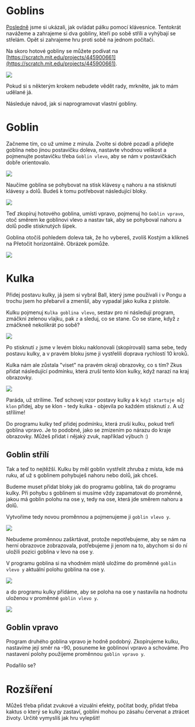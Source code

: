 # Goblins

[Posledně](../02-pong/pong.md) jsme si ukázali, jak ovládat pálku pomocí klávesnice. Tentokrát navážeme a zahrajeme si dva gobliny, kteří po sobě stříli a vyhýbají se střelám. Opět si zahrajeme hru proti sobě na jednom počítači.

Na skoro hotové gobliny se můžete podívat na [https://scratch.mit.edu/projects/445900661](https://scratch.mit.edu/projects/445900661).

<a href="https://scratch.mit.edu/projects/445900661/"><img src="./goblins.png" /></a>

Pokud si s některým krokem nebudete vědět rady, mrkněte, jak to mám udělané já.

Následuje návod, jak si naprogramovat vlastní gobliny.

# Goblin

Začneme tím, co už umíme z minula. Zvolte si dobré pozadí a přidejte goblina nebo jinou postavičku doleva, nastavte vhodnou velikost a pojmenujte postavičku třeba `Goblin vlevo`, aby se nám v postavičkách dobře orientovalo.

![](./goblin.png)

Naučíme goblina se pohybovat na stisk klávesy `q` nahoru a na stisknutí klávesy `a` dolů. Budeš k tomu potřebovat následující bloky.

![](../02-Pong/2.png)

Teď zkopíruj hotového goblina, umísti vpravo, pojmenuj ho `Goblin vpravo`, otoč směrem ke goblinovi vlevo a nastav tak, aby se pohyboval nahoru a dolů podle stisknutých šipek.

Goblina otočíš pohledem doleva tak, že ho vybereš, zvolíš Kostým a klikneš na Přetočit horizontálně. Obrázek pomůže.

![](./turn_goblin.png)

# Kulka

Přidej postavu kulky, já jsem si vybral Ball, který jsme používali i v Pongu a trochu jsem ho přebarvil a zmenšil, aby vypadal jako kulka z pistole.

Kulku pojmenuj `Kulka goblina vlevo`, sestav pro ni následují program, zmáčkni zelenou vlajku, pak `z` a sleduj, co se stane. Co se stane, když `z` zmáčkneě nekolikrát po sobě?

![](./bullet.png)

Po stisknutí `z` jsme v levém bloku naklonovali (skopírovali) sama sebe, tedy postavu kulky, a v pravém bloku jsme ji vystřelili doprava rychlostí 10 kroků.

Kulka nám ale zůstala "viset" na pravém okraji obrazovky, co s tím? Zkus přidat následující podmínku, která zruší tento klon kulky, když narazí na kraj obrazovky.

![](./border.png)

Paráda, už strílíme. Teď schovej vzor postavy kulky a k `když startuje můj klon` přidej, aby se klon - tedy kulka - objevila po každém stisknutí `z`. A už střílíme!

Do programu kulky teď přidej podmínku, která zruší kulku, pokud trefí goblina vpravo. Je to podobné, jako se zmizením po nárazu do kraje obrazovky. Můžeš přidat i nějaký zvuk, například výbuch :)

## Goblin střílí

Tak a teď to nejtěžší. Kulku by měl goblin vystřelit zhruba z místa, kde má ruku, ať už s goblinem pohybuješ nahoru nebo dolů, jak chceš.

Budeme muset přidat bloky jak do programu goblina, tak do programu kulky. Při pohybu s goblinem si musíme vždy zapamatovat do proměnné, jakou má goblin polohu na ose y, tedy na ose, která jde směrem nahoru a dolů.

Vytvoříme tedy novou proměnnou a pojmenujeme ji `goblin vlevo y`.

![](./var.png)

Nebudeme proměnnou zaškrtávat, protože nepotřebujeme, aby se nám na herní obrazovce zobrazovala, potřebujeme ji jenom na to, abychom si do ní uložili pozici goblina v levo na ose y.

V programu goblina si na vhodném místě uložíme do proměnné `goblin vlevo y` aktuální polohu goblina na ose y.

![](./set_y_goblin.png)

a do programu kulky přídáme, aby se poloha na ose y nastavila na hodnotu uloženou v proměnné `goblin vlevo y`.

![](./set_y_bullet.png)

## Goblin vpravo

Program druhého goblina vpravo je hodně podobný. Zkopírujeme kulku, nastavíme její směr na -90, posuneme ke goblinovi vpravo a schováme. Pro nastavení polohy použijeme proměnnou `goblin vpravo y`.

Podařilo se?

# Rozšíření

Můžeš třeba přidat zvukové a vizuálni efekty, počítat body, přidat třeba kaktus o který se kulky zastaví, goblini mohou po zásahu červenat a ztrácet životy. Určitě vymyslíš jak hru vylepšit!
